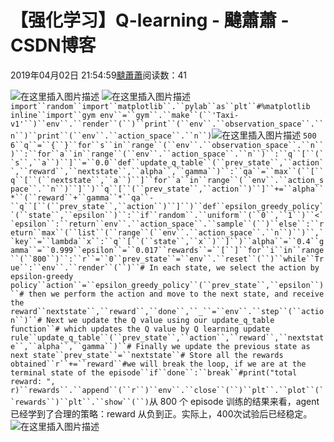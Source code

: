 
# 【强化学习】Q-learning - 颹蕭蕭 - CSDN博客


2019年04月02日 21:54:59[颹蕭蕭](https://me.csdn.net/itnerd)阅读数：41


![在这里插入图片描述](https://img-blog.csdnimg.cn/20190402215306631.png?x-oss-process=image/watermark,type_ZmFuZ3poZW5naGVpdGk,shadow_10,text_aHR0cHM6Ly9ibG9nLmNzZG4ubmV0L2l0bmVyZA==,size_16,color_FFFFFF,t_70)
![在这里插入图片描述](https://img-blog.csdnimg.cn/20190402215225547.png?x-oss-process=image/watermark,type_ZmFuZ3poZW5naGVpdGk,shadow_10,text_aHR0cHM6Ly9ibG9nLmNzZG4ubmV0L2l0bmVyZA==,size_16,color_FFFFFF,t_70)
`import``random``import``matplotlib``.``pylab``as``plt``#%matplotlib inline``import``gym
env``=``gym``.``make``(``'Taxi-v1'``)``env``.``render``(``)``print``(``env``.``observation_space``.``n``)``print``(``env``.``action_space``.``n``)`![在这里插入图片描述](https://img-blog.csdnimg.cn/20190402214943146.png)
`500
6``q``=``{``}``for``s``in``range``(``env``.``observation_space``.``n``)``:``for``a``in``range``(``env``.``action_space``.``n``)``:``q``[``(``s``,``a``)``]``=``0.0``def``update_q_table``(``prev_state``,``action``,``reward``,``nextstate``,``alpha``,``gamma``)``:``qa``=``max``(``[``q``[``(``nextstate``,``a``)``]``for``a``in``range``(``env``.``action_space``.``n``)``]``)``q``[``(``prev_state``,``action``)``]``+=``alpha``*``(``reward``+``gamma``*``qa``-``q``[``(``prev_state``,``action``)``]``)``def``epsilon_greedy_policy``(``state``,``epsilon``)``:``if``random``.``uniform``(``0``,``1``)``<``epsilon``:``return``env``.``action_space``.``sample``(``)``else``:``return``max``(``list``(``range``(``env``.``action_space``.``n``)``)``,``key``=``lambda``x``:``q``[``(``state``,``x``)``]``)``alpha``=``0.4``gamma``=``0.999``epsilon``=``0.017``rewards``=``[``]``for``i``in``range``(``800``)``:``r``=``0``prev_state``=``env``.``reset``(``)``while``True``:``env``.``render``(``)``# In each state, we select the action by epsilon-greedy policy``action``=``epsilon_greedy_policy``(``prev_state``,``epsilon``)``# then we perform the action and move to the next state, and receive the reward``nextstate``,``reward``,``done``,``_``=``env``.``step``(``action``)``# Next we update the Q value using our update_q_table function``# which updates the Q value by Q learning update rule``update_q_table``(``prev_state``,``action``,``reward``,``nextstate``,``alpha``,``gamma``)``# Finally we update the previous state as next state``prev_state``=``nextstate``# Store all the rewards obtained``r``+=``reward``#we will break the loop, if we are at the terminal state of the episode``if``done``:``break``#print("total reward: ", r)``rewards``.``append``(``r``)``env``.``close``(``)``plt``.``plot``(``rewards``)``plt``.``show``(``)`从 800 个 episode 训练的结果来看，agent 已经学到了合理的策略：reward 从负到正。实际上，400次试验后已经稳定。
![在这里插入图片描述](https://img-blog.csdnimg.cn/20190402214240780.png?x-oss-process=image/watermark,type_ZmFuZ3poZW5naGVpdGk,shadow_10,text_aHR0cHM6Ly9ibG9nLmNzZG4ubmV0L2l0bmVyZA==,size_16,color_FFFFFF,t_70)

